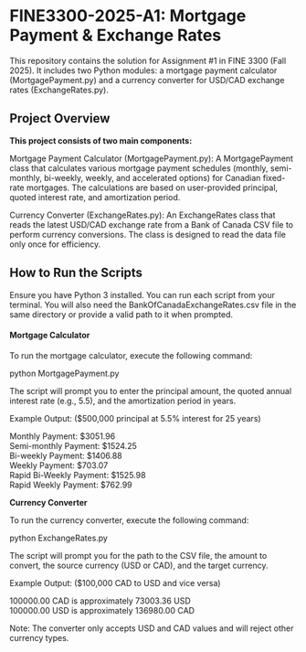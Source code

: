 <h1>FINE3300-2025-A1: Mortgage Payment & Exchange Rates</h1>

This repository contains the solution for Assignment #1 in FINE 3300 (Fall 2025). It includes two Python modules: a mortgage payment calculator (MortgagePayment.py) and a currency converter for USD/CAD exchange rates (ExchangeRates.py).

<h2>Project Overview</h2>

__This project consists of two main components:__

Mortgage Payment Calculator (MortgagePayment.py): A MortgagePayment class that calculates various mortgage payment schedules (monthly, semi-monthly, bi-weekly, weekly, and accelerated options) for Canadian fixed-rate mortgages. The calculations are based on user-provided principal, quoted interest rate, and amortization period.

Currency Converter (ExchangeRates.py): An ExchangeRates class that reads the latest USD/CAD exchange rate from a Bank of Canada CSV file to perform currency conversions. The class is designed to read the data file only once for efficiency.

<h2>How to Run the Scripts</h3  >

Ensure you have Python 3 installed. You can run each script from your terminal. You will also need the BankOfCanadaExchangeRates.csv file in the same directory or provide a valid path to it when prompted.

<h4>Mortgage Calculator</h4>

To run the mortgage calculator, execute the following command:

python MortgagePayment.py

The script will prompt you to enter the principal amount, the quoted annual interest rate (e.g., 5.5), and the amortization period in years.

Example Output: ($500,000 principal at 5.5% interest for 25 years)

Monthly Payment:  $3051.96 <br>
Semi-monthly Payment:  $1524.25 <br>
Bi-weekly Payment:  $1406.88 <br>
Weekly Payment:  $703.07 <br>
Rapid Bi-Weekly Payment:  $1525.98 <br>
Rapid Weekly Payment:  $762.99 <br>

__Currency Converter__

To run the currency converter, execute the following command:

python ExchangeRates.py

The script will prompt you for the path to the CSV file, the amount to convert, the source currency (USD or CAD), and the target currency.

Example Output: ($100,000 CAD to USD and vice versa)

100000.00 CAD is approximately 73003.36 USD <br>
100000.00 USD is approximately 136980.00 CAD

Note: The converter only accepts USD and CAD values and will reject other currency types. 